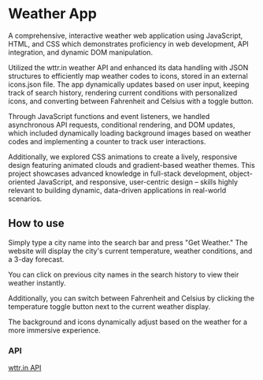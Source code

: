 # Weather App 
A comprehensive, interactive weather web application using JavaScript, HTML, and CSS which demonstrates proficiency in web development, API integration, and dynamic DOM manipulation.

Utilized the wttr.in weather API and enhanced its data handling with JSON structures to efficiently map weather codes to icons, stored in an external icons.json file. The app dynamically updates based on user input, keeping track of search history, rendering current conditions with personalized icons, and converting between Fahrenheit and Celsius with a toggle button. 

Through JavaScript functions and event listeners, we handled asynchronous API requests, conditional rendering, and DOM updates, which included dynamically loading background images based on weather codes and implementing a counter to track user interactions. 

Additionally, we explored CSS animations to create a lively, responsive design featuring animated clouds and gradient-based weather themes. This project showcases advanced knowledge in full-stack development, object-oriented JavaScript, and responsive, user-centric design – skills highly relevant to building dynamic, data-driven applications in real-world scenarios.

## How to use
Simply type a city name into the search bar and press "Get Weather." The website will display the city's current temperature, weather conditions, and a 3-day forecast. 

You can click on previous city names in the search history to view their weather instantly. 

Additionally, you can switch between Fahrenheit and Celsius by clicking the temperature toggle button next to the current weather display. 

The background and icons dynamically adjust based on the weather for a more immersive experience.

### API

[wttr.in API](https://github.com/chubin/wttr.in)
